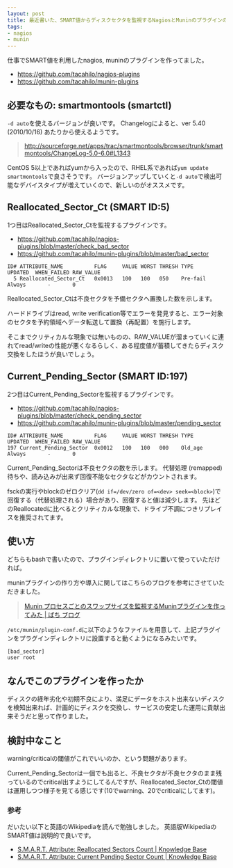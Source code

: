 ```yaml
---
layout: post
title: 最近書いた、SMART値からディスクセクタを監視するNagiosとMuninのプラグインの紹介
tags: 
- nagios
- munin
---
```

仕事でSMART値を利用したnagios, muninのプラグインを作ってました。

 * https://github.com/tacahilo/nagios-plugins
 * https://github.com/tacahilo/munin-plugins

## 必要なもの: smartmontools (smartctl)

`-d auto`を使えるバージョンが良いです。
Changelogによると、ver 5.40 (2010/10/16) あたりから使えるようです。

> http://sourceforge.net/apps/trac/smartmontools/browser/trunk/smartmontools/ChangeLog-5.0-6.0#L1343

CentOS 5以上であればyumから入ったので、RHEL系であれば`yum update smartmontools`で良さそうです。
バージョンアップしていくと`-d auto`で検出可能なデバイスタイプが増えていくので、新しいのがオススメです。

## Reallocated\_Sector\_Ct (SMART ID:5)

1つ目はReallocated\_Sector\_Ctを監視するプラグインです。

 * https://github.com/tacahilo/nagios-plugins/blob/master/check_bad_sector
 * https://github.com/tacahilo/munin-plugins/blob/master/bad_sector

```
ID# ATTRIBUTE_NAME          FLAG     VALUE WORST THRESH TYPE      UPDATED  WHEN_FAILED RAW_VALUE
  5 Reallocated_Sector_Ct   0x0013   100   100   050    Pre-fail  Always       -       0
```

Reallocated\_Sector\_Ctは不良セクタを予備セクタへ置換した数を示します。

ハードドライブはread, write verification等でエラーを発見すると、エラー対象のセクタを予約領域へデータ転送して置換（再配置）を施行します。

そこまでクリティカルな現象では無いものの、RAW\_VALUEが溜まっていくに連れてread/writeの性能が悪くなるらしく、ある程度値が蓄積してきたらディスク交換をしたほうが良いでしょう。

## Current\_Pending\_Sector (SMART ID:197)

2つ目はCurrent\_Pending\_Sectorを監視するプラグインです。

 * https://github.com/tacahilo/nagios-plugins/blob/master/check_pending_sector
 * https://github.com/tacahilo/munin-plugins/blob/master/pending_sector

```
ID# ATTRIBUTE_NAME          FLAG     VALUE WORST THRESH TYPE      UPDATED  WHEN_FAILED RAW_VALUE
197 Current_Pending_Sector  0x0012   100   100   000    Old_age   Always       -       0
```

Current\_Pending\_Sectorは不良セクタの数を示します。
代替処理 (remapped) 待ちや、読み込みが出来ず回復不能なセクタなどがカウントされます。

fsckの実行やblockのゼロクリア(`dd if=/dev/zero of=<dev> seek=<block>`)で回復する（代替処理される）場合があり、回復すると値は減少します。
先ほどのReallocatedに比べるとクリティカルな現象で、ドライブ不調につきリプレイスを推奨されてます。

## 使い方

どちらもbashで書いたので、プラグインディレクトリに置いて使っていただければ。

muninプラグインの作り方や導入に関してはこちらのブログを参考にさせていただきました。

> [Munin プロセスごとのスワップサイズを監視するMuninプラグインを作ってみた | ぱち ブログ](http://www.maepachi.com/blog/entry/142)

`/etc/munin/plugin-conf.d`に以下のようなファイルを用意して、上記プラグインをプラグインディレクトリに設置すると動くようになるみたいです。

```
[bad_sector]
user root
```

## なんでこのプラグインを作ったか

ディスクの経年劣化や初期不良により、満足にデータをホスト出来ないディスクを検知出来れば、計画的にディスクを交換し、サービスの安定した運用に貢献出来そうだと思って作りました。

## 検討中なこと

warning/criticalの閾値がこれでいいのか、という問題があります。

Current\_Pending\_Sectorは一個でも出ると、不良セクタが不良セクタのまま残っているのでcritical出すようにしてるんですが、Reallocated\_Sector\_Ctの閾値は運用しつつ様子を見てる感じです(10でwarning、20でcriticalにしてます)。

### 参考

だいたい以下と英語のWikipediaを読んで勉強しました。
英語版WikipediaのSMART値は説明的で良いです。

 * [S.M.A.R.T. Attribute: Reallocated Sectors Count | Knowledge Base](https://kb.acronis.com/content/9105)
 * [S.M.A.R.T. Attribute: Current Pending Sector Count | Knowledge Base](https://kb.acronis.com/content/9133)
